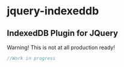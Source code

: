 jquery-indexeddb
================

IndexedDB Plugin for JQuery
---------------------------

Warning! This is not at all production ready!

```javascript
//Work in progress
```


